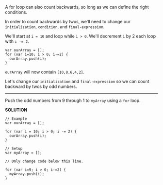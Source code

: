 A for loop can also count backwards, so long as we can define the right conditions.

In order to count backwards by twos, we'll need to change our `initialization`, `condition`, and `final-expression`.

We'll start at `i = 10` and loop while `i > 0`. We'll decrement `i` by 2 each loop with `i -= 2`.

```
var ourArray = [];
for (var i=10; i > 0; i-=2) {
  ourArray.push(i);
}
```

`ourArray` will now contain `[10,8,6,4,2]`.

Let's change our `initialization` and `final-expression` so we can count backward by twos by odd numbers.

---

Push the odd numbers from 9 through 1 to `myArray` using a `for` loop.

**SOLUTION**

```
// Example
var ourArray = [];

for (var i = 10; i > 0; i -= 2) {
  ourArray.push(i);
}

// Setup
var myArray = [];

// Only change code below this line.

for (var i=9; i > 0; i-=2) {
  myArray.push(i);
}
```
